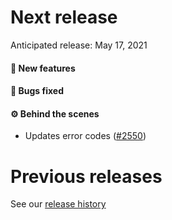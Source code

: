 # Next release

Anticipated release: May 17, 2021

#### 🚀 New features

#### 🐛 Bugs fixed

#### ⚙️ Behind the scenes

- Updates error codes ([#2550])

# Previous releases

See our [release history](https://github.com/CMSgov/eAPD/releases)

[#2550]: https://github.com/CMSgov/eAPD/issues/2550
